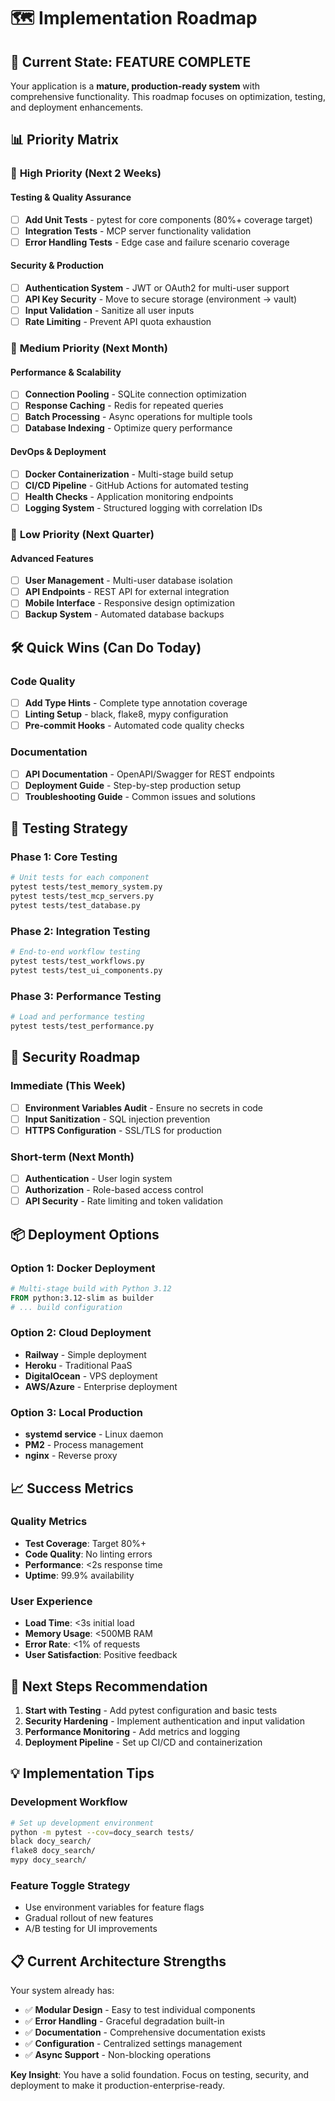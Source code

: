 # 🗺️ Implementation Roadmap

## 🎯 **Current State: FEATURE COMPLETE**

Your application is a **mature, production-ready system** with comprehensive functionality. This roadmap focuses on optimization, testing, and deployment enhancements.

## 📊 **Priority Matrix**

### 🚨 **High Priority (Next 2 Weeks)**

#### Testing & Quality Assurance
- [ ] **Add Unit Tests** - pytest for core components (80%+ coverage target)
- [ ] **Integration Tests** - MCP server functionality validation
- [ ] **Error Handling Tests** - Edge case and failure scenario coverage

#### Security & Production
- [ ] **Authentication System** - JWT or OAuth2 for multi-user support
- [ ] **API Key Security** - Move to secure storage (environment → vault)
- [ ] **Input Validation** - Sanitize all user inputs
- [ ] **Rate Limiting** - Prevent API quota exhaustion

### 🔧 **Medium Priority (Next Month)**

#### Performance & Scalability
- [ ] **Connection Pooling** - SQLite connection optimization
- [ ] **Response Caching** - Redis for repeated queries
- [ ] **Batch Processing** - Async operations for multiple tools
- [ ] **Database Indexing** - Optimize query performance

#### DevOps & Deployment
- [ ] **Docker Containerization** - Multi-stage build setup
- [ ] **CI/CD Pipeline** - GitHub Actions for automated testing
- [ ] **Health Checks** - Application monitoring endpoints
- [ ] **Logging System** - Structured logging with correlation IDs

### 🚀 **Low Priority (Next Quarter)**

#### Advanced Features
- [ ] **User Management** - Multi-user database isolation
- [ ] **API Endpoints** - REST API for external integration
- [ ] **Mobile Interface** - Responsive design optimization
- [ ] **Backup System** - Automated database backups

## 🛠️ **Quick Wins (Can Do Today)**

### Code Quality
- [ ] **Add Type Hints** - Complete type annotation coverage
- [ ] **Linting Setup** - black, flake8, mypy configuration
- [ ] **Pre-commit Hooks** - Automated code quality checks

### Documentation
- [ ] **API Documentation** - OpenAPI/Swagger for REST endpoints
- [ ] **Deployment Guide** - Step-by-step production setup
- [ ] **Troubleshooting Guide** - Common issues and solutions

## 🧪 **Testing Strategy**

### Phase 1: Core Testing
```bash
# Unit tests for each component
pytest tests/test_memory_system.py
pytest tests/test_mcp_servers.py
pytest tests/test_database.py
```

### Phase 2: Integration Testing
```bash
# End-to-end workflow testing
pytest tests/test_workflows.py
pytest tests/test_ui_components.py
```

### Phase 3: Performance Testing
```bash
# Load and performance testing
pytest tests/test_performance.py
```

## 🔐 **Security Roadmap**

### Immediate (This Week)
- [ ] **Environment Variables Audit** - Ensure no secrets in code
- [ ] **Input Sanitization** - SQL injection prevention
- [ ] **HTTPS Configuration** - SSL/TLS for production

### Short-term (Next Month)
- [ ] **Authentication** - User login system
- [ ] **Authorization** - Role-based access control
- [ ] **API Security** - Rate limiting and token validation

## 📦 **Deployment Options**

### Option 1: Docker Deployment
```dockerfile
# Multi-stage build with Python 3.12
FROM python:3.12-slim as builder
# ... build configuration
```

### Option 2: Cloud Deployment
- **Railway** - Simple deployment
- **Heroku** - Traditional PaaS
- **DigitalOcean** - VPS deployment
- **AWS/Azure** - Enterprise deployment

### Option 3: Local Production
- **systemd service** - Linux daemon
- **PM2** - Process management
- **nginx** - Reverse proxy

## 📈 **Success Metrics**

### Quality Metrics
- **Test Coverage**: Target 80%+
- **Code Quality**: No linting errors
- **Performance**: <2s response time
- **Uptime**: 99.9% availability

### User Experience
- **Load Time**: <3s initial load
- **Memory Usage**: <500MB RAM
- **Error Rate**: <1% of requests
- **User Satisfaction**: Positive feedback

## 🎯 **Next Steps Recommendation**

1. **Start with Testing** - Add pytest configuration and basic tests
2. **Security Hardening** - Implement authentication and input validation
3. **Performance Monitoring** - Add metrics and logging
4. **Deployment Pipeline** - Set up CI/CD and containerization

## 💡 **Implementation Tips**

### Development Workflow
```bash
# Set up development environment
python -m pytest --cov=docy_search tests/
black docy_search/
flake8 docy_search/
mypy docy_search/
```

### Feature Toggle Strategy
- Use environment variables for feature flags
- Gradual rollout of new features
- A/B testing for UI improvements

## 📋 **Current Architecture Strengths**

Your system already has:
- ✅ **Modular Design** - Easy to test individual components
- ✅ **Error Handling** - Graceful degradation built-in  
- ✅ **Documentation** - Comprehensive documentation exists
- ✅ **Configuration** - Centralized settings management
- ✅ **Async Support** - Non-blocking operations

**Key Insight**: You have a solid foundation. Focus on testing, security, and deployment to make it production-enterprise-ready.

